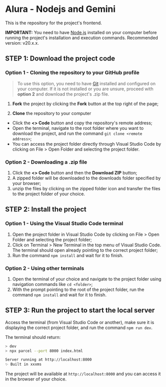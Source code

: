 # Alura - Nodejs and Gemini

This is the repository for the project's frontend.

**IMPORTANT:** You need to have [Node.js](https://nodejs.org/) installed on your computer before running the project's installation and execution commands. Recommended version: v20.x.x.

## STEP 1: Download the project code

### Option 1 - Cloning the repository to your GitHub profile

> To use this option, you need to have [Git](https://git-scm.com/downloads) installed and configured on your computer. If it is not installed or you are unsure, proceed with **option 2** and download the project's .zip file.

1. **Fork** the project by clicking the **Fork** button at the top right of the page;

2. **Clone** the repository to your computer

- Click the **<> Code** button and copy the repository's remote address;
- Open the terminal, navigate to the root folder where you want to download the project, and run the command `git clone <remote address>`;
- You can access the project folder directly through Visual Studio Code by clicking on File > Open Folder and selecting the project folder.

### Option 2 - Downloading a .zip file

1. Click the **<> Code** button and then the **Download ZIP** button;
2. A zipped folder will be downloaded to the downloads folder specified by your browser;
3. unzip the files by clicking on the zipped folder icon and transfer the files to the project folder of your choice.

## STEP 2: Install the project

### Option 1 - Using the Visual Studio Code terminal

1. Open the project folder in Visual Studio Code by clicking on File > Open Folder and selecting the project folder;
2. Click on Terminal > New Terminal in the top menu of Visual Studio Code. The terminal should open already pointing to the correct project folder;
3. Run the command `npm install` and wait for it to finish.

### Option 2 - Using other terminals

1. Open the terminal of your choice and navigate to the project folder using navigation commands like `cd <folder>`;
2. With the prompt pointing to the root of the project folder, run the command `npm install` and wait for it to finish.

## STEP 3: Run the project to start the local server

Access the terminal (from Visual Studio Code or another), make sure it is displaying the correct project folder, and run the command `npm run dev`.

The terminal should return:

```bash
> dev
> npx parcel --port 8000 index.html

Server running at http://localhost:8000
✨ Built in xxxms
```

The project will be available at `http://localhost:8000` and you can access it in the browser of your choice.
